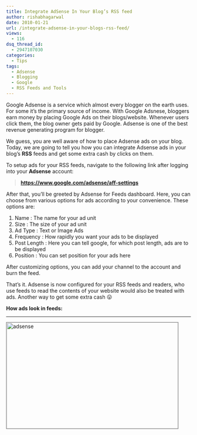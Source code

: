 ```yaml
---
title: Integrate AdSense In Your Blog’s RSS feed
author: rishabhagarwal
date: 2010-01-21
url: /integrate-adsense-in-your-blogs-rss-feed/
views:
  - 116
dsq_thread_id:
  - 2947107030
categories:
  - Tips
tags:
  - Adsense
  - Blogging
  - Google
  - RSS Feeds and Tools
---
```

Google Adsense is a service which almost every blogger on the earth uses. For some it’s the primary source of income. With Google Adsnese, bloggers earn money by placing Google Ads on their blogs/website. Whenever users click them, the blog owner gets paid by Google. Adsense is one of the best revenue generating program for blogger.

We guess, you are well aware of how to place Adsense ads on your blog. Today, we are going to tell you how you can integrate Adsense ads in your blog’s **RSS** feeds and get some extra cash by clicks on them.

To setup ads for your RSS feeds, navigate to the following link after logging into your **Adsense** account:

> **<a href="https://www.google.com/adsense/aff-settings" onclick="_gaq.push(['_trackEvent', 'outbound-article', 'https://www.google.com/adsense/aff-settings', 'https://www.google.com/adsense/aff-settings']);" >https://www.google.com/adsense/aff-settings</a>**

After that, you’ll be greeted by Adsense for Feeds dashboard. Here, you can choose from various options for ads according to your convenience. These options are:

  1. Name : The name for your ad unit
  2. Size : The size of your ad unit
  3. Ad Type : Text or Image Ads
  4. Frequency : How rapidly you want your ads to be displayed
  5. Post Length : Here you can tell google, for which post length, ads are to be displayed
  6. Position : You can set position for your ads here

After customizing options, you can add your channel to the account and burn the feed.

That’s it. Adsense is now configured for your RSS feeds and readers, who use feeds to read the contents of your website would also be treated with ads. Another way to get some extra cash 😛

**How ads look in feeds:**

** **

<img class="wp-image-50963" style="border: 1px solid grey" src="http://cdn.devilsworkshop.org/files/2010/01/adsense.jpg" alt="adsense" width="468" height="289" />
